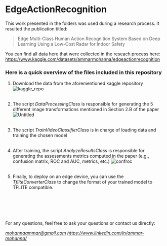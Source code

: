 # EdgeActionRecognition
This work presented in the folders was used during a research process.
It resulted the publication titled: 

> Edge Multi-Class Human Action Recognition System Based on Deep Learning Using a Low-Cost Radar for Indoor Safety

You can find all data here that were collected in the reseach process here: https://www.kaggle.com/datasets/ammarmohanna/edgeactionrecognition

### Here is a quick overview of the files included in this repository

1. Download the data from the aforementioned kaggle repository
![kaggle_repo](https://user-images.githubusercontent.com/32446816/181509190-3cc9ee4f-1f6c-4946-b5a3-14490467251c.png)
<br/><br/>

2. The script *DataProcessingClass* is responsible for generating the 5 different image transformations mentioned in Section 2.B of the paper
![Untitled](https://user-images.githubusercontent.com/32446816/181508622-bb9d617a-c0fb-455a-8b84-7bb6b8bd0685.png)
<br/><br/>

3. The script *TrainVideoClassifierClass* is in charge of loading data and training the chosen model
<br/><br/>

4. After training, the script *AnalyzeResultsClass* is responsible for generating the assessments metrics computed in the paper (e.g., confusion matrix, ROC and AUC, metrics, etc.)
![confroc](https://user-images.githubusercontent.com/32446816/181509578-7c085fcc-e9c4-46ae-9eca-55aaf94498cb.png)
<br/><br/>

5. Finally, to deploy on an edge device, you can use the *TfliteConverterClass* to change the format of your trained model to TFLITE compatible.

<br/><br/>
<br/><br/>

For any questions, feel free to ask your questions or contact us directly:

*mohannaammar@gmail.com*
*https://www.linkedin.com/in/ammar-mohanna/*
